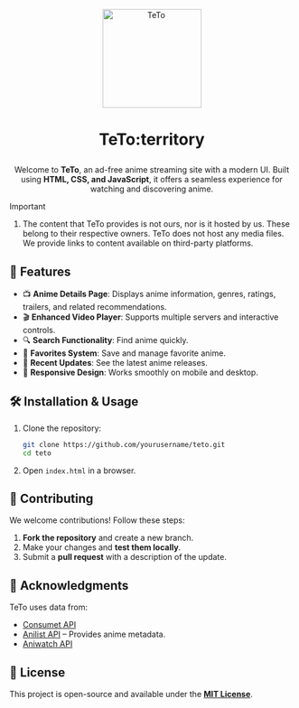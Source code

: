 <p align="center">
  <a href="https://github.com/Kochou11/TeTo">
    <img 
      src="https://github.com/Kochou11/TeTo/blob/ea71edb56cce9f2e0b3fb5d260685b452e5cd904/images/teto.gif" 
      alt="TeTo" 
      width="175" 
      height="175"
      decoding="async"
      fetchpriority="high"
    />
  </a>
</p>

# <p align="center">TeTo:territory</p>
         
<div align="center">

Welcome to **TeTo**, an ad-free anime streaming site with a modern UI. Built using **HTML, CSS, and JavaScript**, it offers a seamless experience for watching and discovering anime.

</div>

> [!IMPORTANT]
>
> 1. The content that TeTo provides is not ours, nor is it hosted by us. These belong to their respective owners. TeTo does not host any media files. We provide links to content available on third-party platforms.



## 🚀 Features

- 📺 **Anime Details Page**: Displays anime information, genres, ratings, trailers, and related recommendations.
- 🎬 **Enhanced Video Player**: Supports multiple servers and interactive controls.
- 🔍 **Search Functionality**: Find anime quickly.
- 📌 **Favorites System**: Save and manage favorite anime.
- 🔄 **Recent Updates**: See the latest anime releases.
- 📱 **Responsive Design**: Works smoothly on mobile and desktop.


## 🛠 Installation & Usage

1. Clone the repository:
   ```sh
   git clone https://github.com/yourusername/teto.git
   cd teto
   ```
2. Open `index.html` in a browser.

## 🎯 Contributing

We welcome contributions! Follow these steps:

1. **Fork the repository** and create a new branch.
2. Make your changes and **test them locally**.
3. Submit a **pull request** with a description of the update.

## 🙏 Acknowledgments

TeTo uses data from:

- [Consumet API](https://api.consumet.org) 
- [Anilist API](https://anilist.gitbook.io/anilist-apiv2-docs/) – Provides anime metadata.
- [Aniwatch API](https://github.com/ghoshRitesh12/aniwatch-api)

## 📜 License

This project is open-source and available under the **[MIT License](https://github.com/Kochou11/TeTo/blob/main/LICENSE)**.

